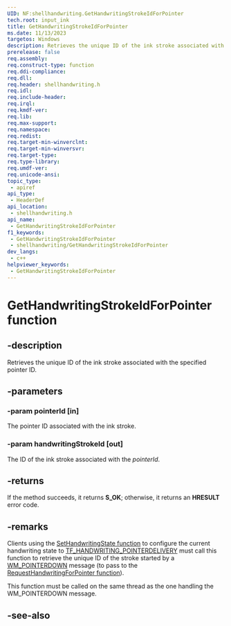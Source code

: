 ```yaml
---
UID: NF:shellhandwriting.GetHandwritingStrokeIdForPointer
tech.root: input_ink
title: GetHandwritingStrokeIdForPointer
ms.date: 11/13/2023
targetos: Windows
description: Retrieves the unique ID of the ink stroke associated with the specified pointer ID.
prerelease: false
req.assembly: 
req.construct-type: function
req.ddi-compliance: 
req.dll: 
req.header: shellhandwriting.h
req.idl: 
req.include-header: 
req.irql: 
req.kmdf-ver: 
req.lib: 
req.max-support: 
req.namespace: 
req.redist: 
req.target-min-winverclnt: 
req.target-min-winversvr: 
req.target-type: 
req.type-library: 
req.umdf-ver: 
req.unicode-ansi: 
topic_type:
 - apiref
api_type:
 - HeaderDef
api_location:
 - shellhandwriting.h
api_name:
 - GetHandwritingStrokeIdForPointer
f1_keywords:
 - GetHandwritingStrokeIdForPointer
 - shellhandwriting/GetHandwritingStrokeIdForPointer
dev_langs:
 - c++
helpviewer_keywords:
 - GetHandwritingStrokeIdForPointer
---
```


# GetHandwritingStrokeIdForPointer function

## -description

Retrieves the unique ID of the ink stroke associated with the specified pointer ID.

## -parameters

### -param pointerId [in]

The pointer ID associated with the ink stroke.

### -param handwritingStrokeId [out]

The ID of the ink stroke associated with the *pointerId*.

## -returns

If the method succeeds, it returns **S_OK**; otherwise, it returns an **HRESULT** error code.

## -remarks

Clients using the [SetHandwritingState function](nf-shellhandwriting-itfhandwriting-sethandwritingstate.md) to configure the current handwriting state to [TF_HANDWRITING_POINTERDELIVERY](ne-shellhandwriting-tfhandwritingstate.md) must call this function to retrieve the unique ID of the stroke started by a [WM_POINTERDOWN](/windows/win32/inputmsg/wm-pointerdown) message (to pass to the [RequestHandwritingForPointer function](nf-shellhandwriting-itfhandwriting-requesthandwritingforpointer.md)).

This function must be called on the same thread as the one handling the WM_POINTERDOWN message.

## -see-also

